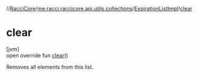 //[RacciCore](../../../index.md)/[me.racci.raccicore.api.utils.collections](../index.md)/[ExpirationListImpl](index.md)/[clear](clear.md)

# clear

[jvm]\
open override fun [clear](clear.md)()

Removes all elements from this list.
